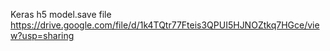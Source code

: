 Keras h5 model.save file
<br>
https://drive.google.com/file/d/1k4TQtr77Fteis3QPUI5HJNOZtkq7HGce/view?usp=sharing
